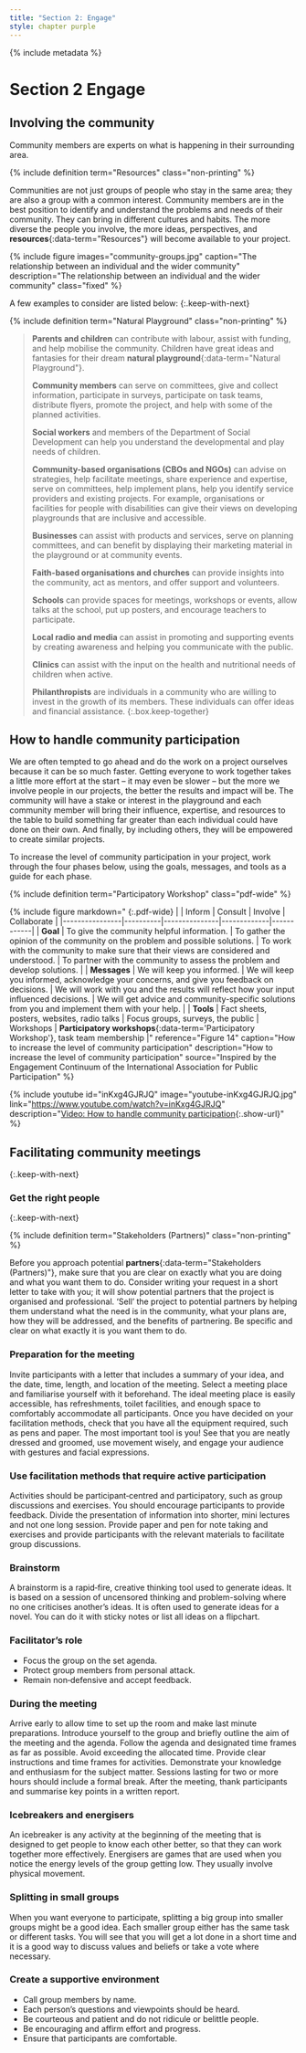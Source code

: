 ```yaml
---
title: "Section 2: Engage"
style: chapter purple
---
```


{% include metadata %}

# **Section 2** Engage

## Involving the community

Community members are experts on what is happening in their surrounding area.

{% include definition term="Resources" class="non-printing" %}

Communities are not just groups of people who stay in the same area; they are also a group with a common interest. Community members are in the best position to identify and understand the problems and needs of their community. They can bring in different cultures and habits. The more diverse the people you involve, the more ideas, perspectives, and **resources**{:data-term="Resources"} will become available to your project.

{% include figure
   images="community-groups.jpg"
   caption="The relationship between an individual and the wider community"
   description="The relationship between an individual and the wider community"
   class="fixed"
%}

A few examples to consider are listed below:
{:.keep-with-next}

{% include definition term="Natural Playground" class="non-printing" %}

> **Parents and children** can contribute with labour, assist with funding, and help mobilise the community. Children have great ideas and fantasies for their dream **natural playground**{:data-term="Natural Playground"}.
> 
> **Community members** can serve on committees, give and collect information, participate in surveys, participate on task teams, distribute flyers, promote the project, and help with some of the planned activities.
> 
> **Social workers** and members of the Department of Social Development can help you understand the developmental and play needs of children.
> 
> **Community-based organisations (CBOs and NGOs)** can advise on strategies, help facilitate meetings, share experience and expertise, serve on committees, help implement plans, help you identify service providers and existing projects. For example, organisations or facilities for people with disabilities can give their views on developing playgrounds that  are inclusive and accessible.
> 
> **Businesses** can assist with products and services, serve on planning committees, and can benefit by displaying their marketing material in the playground or at community events.
> 
> **Faith-based organisations and churches** can provide insights into the community, act as mentors, and offer support and volunteers.
> 
> **Schools** can provide spaces for meetings, workshops or events, allow talks at the school, put up posters, and encourage teachers to participate.
> 
> **Local radio and media** can assist in promoting and supporting events by creating awareness and helping you communicate with the public.
> 
> **Clinics** can assist with the input on the health and nutritional needs of children when active.
> 
> **Philanthropists** are individuals in a community who are willing to invest in the growth of its members. These individuals can offer ideas and financial assistance.
{:.box.keep-together}

## How to handle community participation

We are often tempted to go ahead and do the work on a project ourselves because it can be so much faster. Getting everyone to work together takes a little more effort at the start – it may even be slower – but the more we involve people in our projects, the better the results and impact will be. The community will have a stake or interest in the playground and each community member will bring their influence, expertise, and resources to the table to build something far greater than each individual could have done on their own. And finally, by including others, they will be empowered to create similar projects.

To increase the level of community participation in your project, work through the four phases below, using the goals, messages, and tools as a guide for each phase.

{% include definition term="Participatory Workshop" class="pdf-wide" %}

{% include figure
   markdown="
   {:.pdf-wide}
   |   | Inform         | Consult | Involve | Collaborate |
|----------------|----------|---------------|-------------|------------|
| **Goal**           | To give the community helpful information.      | To gather the opinion of the community on the problem and possible solutions.  | To work with the community to make sure that their views are considered and understood.  | To partner with the community to assess the problem and develop solutions.  |
| **Messages** | We will keep you informed.           | We will keep you informed, acknowledge your concerns, and give you feedback on decisions. | We will work with you and the results will reflect how your input influenced decisions.  |  We will get advice and community-specific solutions from you and implement them with your help. | 
| **Tools**           | Fact sheets, posters, websites, radio talks  | Focus groups, surveys, the public  |  Workshops | **Participatory workshops**{:data-term='Participatory Workshop'}, task team membership |"
   reference="Figure 14"
   caption="How to increase the level of community participation"
   description="How to increase the level of community participation"
   source="Inspired by the Engagement Continuum of the International Association for Public Participation"
%}

{% include youtube
    id="inKxg4GJRJQ"
    image="youtube-inKxg4GJRJQ.jpg"
    link="https://www.youtube.com/watch?v=inKxg4GJRJQ"
    description="[Video: How to handle community participation](https://www.youtube.com/watch?v=inKxg4GJRJQ){:.show-url}"
%}

## Facilitating community meetings
{:.keep-with-next}

### Get the right people
{:.keep-with-next}

{% include definition term="Stakeholders (Partners)" class="non-printing" %}

Before you approach potential **partners**{:data-term="Stakeholders (Partners)"}, make sure that you are clear on exactly what you are doing and what you want them to do. Consider writing your request in a short letter to take with you; it will show potential partners that the project is organised and professional. ‘Sell’ the project to potential partners by helping them understand what the need is in the community, what your plans are, how they will be addressed, and the benefits of partnering. Be specific and clear on what exactly it is you want them to do.

### Preparation for the meeting

Invite participants with a letter that includes a summary of your idea, and the date, time, length, and location of the meeting. Select a meeting place and familiarise yourself with it beforehand. The ideal meeting place is easily accessible, has refreshments, toilet facilities, and enough space to comfortably accommodate all participants. Once you have decided on your facilitation methods, check that you have all the equipment required, such as pens and paper. The most important tool is you! See that you are neatly dressed and groomed, use movement wisely, and engage your audience with gestures and facial expressions.

### Use facilitation methods that require active participation

Activities should be participant‐centred and participatory, such as group discussions and exercises. You should encourage participants to provide feedback. Divide the presentation of information into shorter, mini lectures and not one long session. Provide paper and pen for note taking and exercises and provide participants with the relevant materials to facilitate group discussions.

### Brainstorm

A brainstorm is a rapid‐fire, creative thinking tool used to generate ideas. It is based on a session of uncensored thinking and problem-solving where no one criticises another’s ideas. It is often used to generate ideas for a novel. You can do it with sticky notes or list all ideas on a flipchart.

### Facilitator’s role

*   Focus the group on the set agenda.
*   Protect group members from personal attack.
*   Remain non‐defensive and accept feedback.

### During the meeting

Arrive early to allow time to set up the room and make last minute preparations. Introduce yourself to the group and briefly outline the aim of the meeting and the agenda. Follow the agenda and designated time frames as far as possible. Avoid exceeding the allocated time. Provide clear instructions and time frames for activities. Demonstrate your knowledge and enthusiasm for the subject matter. Sessions lasting for two or more hours should include a formal break. After the meeting, thank participants and summarise key points in a written report.

### Icebreakers and energisers

An icebreaker is any activity at the beginning of the meeting that is designed to get people to know each other better, so that they can work together more effectively. Energisers are games that are used when you notice the energy levels of the group getting low. They usually involve physical movement.

### Splitting in small groups

When you want everyone to participate, splitting a big group into smaller groups might be a good idea. Each smaller group either has the same task or different tasks. You will see that you will get a lot done in a short time and it is a good way to discuss values and beliefs or take a vote where necessary.

### Create a supportive environment

*   Call group members by name.
*   Each person’s questions and viewpoints should be heard.
*   Be courteous and patient and do not ridicule or belittle people.
*   Be encouraging and affirm effort and progress.
*   Ensure that participants are comfortable.
